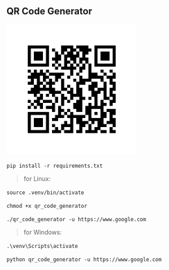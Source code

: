 ## QR Code Generator

![](./qrcode.png)

`pip install -r requirements.txt`

> for Linux:

`source .venv/bin/activate`

`chmod +x qr_code_generator`

`./qr_code_generator -u https://www.google.com`

> for Windows:

`.\venv\Scripts\activate`

`python qr_code_generator -u https://www.google.com`
